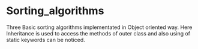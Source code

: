 # Sorting_algorithms

Three Basic sorting algorithms implementated in Object oriented way. Here Inheritance is used to access the methods of 
outer class and also using of static keywords can be noticed.
